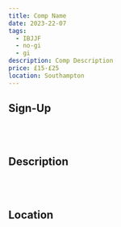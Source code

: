 ```yaml
---
title: Comp Name
date: 2023-22-07
tags:
  - IBJJF
  - no-gi
  - gi
description: Comp Description
price: £15-£25
location: Southampton
---
```

## Sign-Up
<br></br>

## Description
<br></br>

## Location
<br></br>
